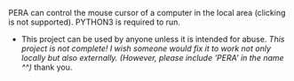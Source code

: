 PERA can control the mouse cursor of a computer in the local area (clicking is not supported).
PYTHON3 is required to run.
* This project can be used by anyone unless it is intended for abuse.
*This project is not complete! I wish someone would fix it to work not only locally but also externally. (However, please include 'PERA' in the name ^^)*
thank you.

